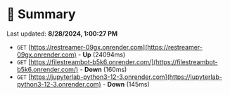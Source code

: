 # 📖 Summary
Last updated: **8/28/2024, 1:00:27 PM**

- `GET` [https://restreamer-09gx.onrender.com](https://restreamer-09gx.onrender.com) - **Up** (24094ms)
- `GET` [https://filestreambot-b5k6.onrender.com/](https://filestreambot-b5k6.onrender.com/) - **Down** (160ms)
- `GET` [https://jupyterlab-python3-12-3.onrender.com](https://jupyterlab-python3-12-3.onrender.com) - **Down** (145ms)
